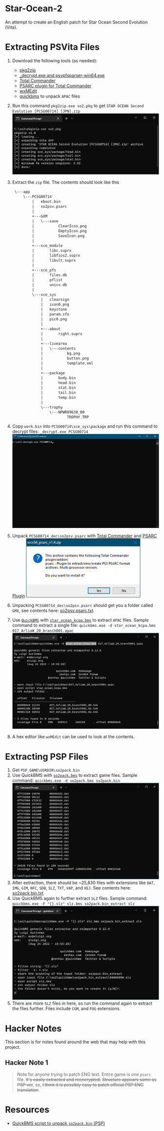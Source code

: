 # Star-Ocean-2
An attempt to create an English patch for Star Ocean Second Evolution (Vita).

# Extracting PSVita Files
1. Download the following tools (as needed):
   - [pkg2zip](https://github.com/mmozeiko/pkg2zip/releases)
   - [_decrypt.exe and psvpfsparser-win64.exe](https://gbatemp.net/threads/release-decrypt-and-launch-psn-store-vita-games-without-plugins.548878/)
   - [Total Commander](https://totalcmd.net/plugring/totalcmd.html)
   - [PSARC plugin for Total Commander](https://totalcmd.net/plugring/PSARC.html)
   - [wxMEdit](https://wxmedit.github.io/downloads.html)
   - [quickbms](http://aluigi.altervista.org/quickbms.htm) to unpack `APAC` files
1. Run this command `pkg2zip.exe so2.pkg` to get `STAR OCEAN Second Evolution [PCSG00714] [JPN].zip`
  ![screenshot](img/so2_01.png)
1. Extract the `zip` file.  The contents should look like this
   ```
    \---app
        \---PCSG00714
            |   eboot.bin
            |   so2psv.psarc
            |
            +---GXM
            |   \---save
            |           ClearIcon.png
            |           EmptyIcon.png
            |           SaveIcon.png
            |
            +---sce_module
            |       libc.suprx
            |       libfios2.suprx
            |       libult.suprx
            |
            +---sce_pfs
            |       files.db
            |       pflist
            |       unicv.db
            |
            \---sce_sys
                |   clearsign
                |   icon0.png
                |   keystone
                |   param.sfo
                |   pic0.png
                |
                +---about
                |       right.suprx
                |
                +---livearea
                |   \---contents
                |           bg.png
                |           button.png
                |           template.xml
                |
                +---package
                |       body.bin
                |       head.bin
                |       stat.bin
                |       tail.bin
                |       temp.bin
                |
                \---trophy
                    \---NPWR09638_00
                            TROPHY.TRP
   ```

1. Copy `work.bin` into `PCSG00714\sce_sys\package` and run this command to decrypt files: `_decrypt.exe PCSG00714`
  ![screenshot2](img/so2_decrypt.gif)

1. Unpack `PCSG00714_dec\so2psv.psarc` with [Total Commander](https://totalcmd.net/) and [PSARC Plugin](https://totalcmd.net/plugring/PSARC.html)
  ![screenshot2](img/so2_psarc01.png)

1. Unpacking `PCSG00714_dec\so2psv.psarc` should get you a folder called `GMX`, see contents here: [so2psv.psarc.txt](so2psv.psarc.txt)

1. Use [`QuickBMS`](http://aluigi.altervista.org/papers/quickbms.zip) with [`star_ocean_kcpa.bms`](http://aluigi.altervista.org/bms/star_ocean_kcpa.bms) to extract `APAC` files.  Sample command to extract a single file: `quickbms.exe -d star_ocean_kcpa.bms 017_ArliaW_20_branch001.apac`
  ![screenshot3](img/so2_quickbms01.png)

1. A hex editor like `wxMEdit` can be used to look at the contents.


# Extracting PSP Files
1. Get `PSP_GAME\USRDIR\so2pack.bin`
1. Use QuickBMS with [`so2pack.bms`](scripts/so2pack.bms) to extract game files.  Sample command: `quickbms.exe -d so2pack.bms so2pack.bin`
  ![screenshot3](img/so2_quickbms02.png)
1. After extraction, there should be ~25,830 files with extensions like `DAT`, `IMG`, `GIM`, `NFC`, `SDB`, `SLZ`, `TXT`, `VAP`, and `XEJ`.  See contents here: [so2pack.bin.txt](so2pack.bin.txt)
1. Use QuickBMS again to further extract `SLZ` files.  Sample command: `quickbms.exe -F "{}.slz" slz.bms so2pack.bin_extract slz`
  ![screenshot3](img/so2_quickbms03.png)
1. There are more `SLZ` files in here, so run the command again to extract the files further.  Files include `CGM`, and `FOG` extensions.

# Hacker Notes
This section is for notes found around the web that may help with this project.

## Hacker Note 1
> Note for anyone trying to patch ENG text.  Entire game is one `psarc` file. ~~It's easily extracted and reencrypted.~~ ~~Structure appears same as PSP ver~~, so, ~~I think it is possibly easy to patch official PSP ENG translation~~.

# Resources
  - [QuickBMS script to unpack `so2pack.bin` (PSP)](https://m.blog.naver.com/physics1114/220350384937)
